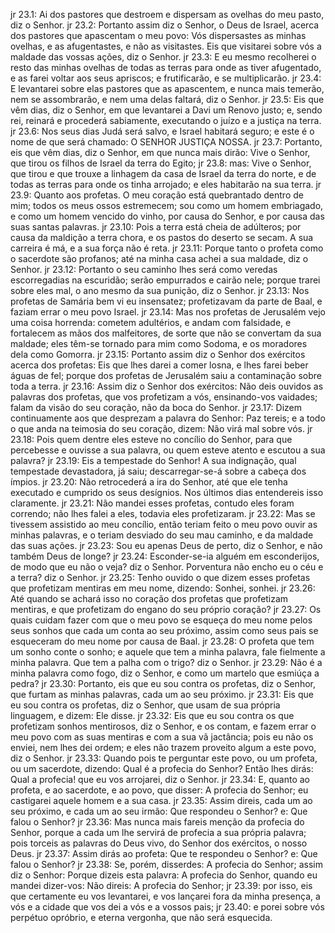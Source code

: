 jr 23.1: Ai dos pastores que destroem e dispersam as ovelhas do meu pasto, diz o Senhor.
jr 23.2: Portanto assim diz o Senhor, o Deus de Israel, acerca dos pastores que apascentam o meu povo: Vós dispersastes as minhas ovelhas, e as afugentastes, e não as visitastes. Eis que visitarei sobre vós a maldade das vossas ações, diz o Senhor.
jr 23.3: E eu mesmo recolherei o resto das minhas ovelhas de todas as terras para onde as tiver afugentado, e as farei voltar aos seus apriscos; e frutificarão, e se multiplicarão.
jr 23.4: E levantarei sobre elas pastores que as apascentem, e nunca mais temerão, nem se assombrarão, e nem uma delas faltará, diz o Senhor.
jr 23.5: Eis que vêm dias, diz o Senhor, em que levantarei a Davi um Renovo justo; e, sendo rei, reinará e procederá sabiamente, executando o juízo e a justiça na terra.
jr 23.6: Nos seus dias Judá será salvo, e Israel habitará seguro; e este é o nome de que será chamado: O SENHOR JUSTIÇA NOSSA.
jr 23.7: Portanto, eis que vêm dias, diz o Senhor, em que nunca mais dirão: Vive o Senhor, que tirou os filhos de Israel da terra do Egito;
jr 23.8: mas: Vive o Senhor, que tirou e que trouxe a linhagem da casa de Israel da terra do norte, e de todas as terras para onde os tinha arrojado; e eles habitarão na sua terra.
jr 23.9: Quanto aos profetas. O meu coração está quebrantado dentro de mim; todos os meus ossos estremecem; sou como um homem embriagado, e como um homem vencido do vinho, por causa do Senhor, e por causa das suas santas palavras.
jr 23.10: Pois a terra está cheia de adúlteros; por causa da maldição a terra chora, e os pastos do deserto se secam. A sua carreira é má, e a sua força não é reta.
jr 23.11: Porque tanto o profeta como o sacerdote são profanos; até na minha casa achei a sua maldade, diz o Senhor.
jr 23.12: Portanto o seu caminho lhes será como veredas escorregadias na escuridão; serão empurrados e cairão nele; porque trarei sobre eles mal, o ano mesmo da sua punição, diz o Senhor.
jr 23.13: Nos profetas de Samária bem vi eu insensatez; profetizavam da parte de Baal, e faziam errar o meu povo Israel.
jr 23.14: Mas nos profetas de Jerusalém vejo uma coisa horrenda: cometem adultérios, e andam com falsidade, e fortalecem as mãos dos malfeitores, de sorte que não se convertam da sua maldade; eles têm-se tornado para mim como Sodoma, e os moradores dela como Gomorra.
jr 23.15: Portanto assim diz o Senhor dos exércitos acerca dos profetas: Eis que lhes darei a comer losna, e lhes farei beber águas de fel; porque dos profetas de Jerusalém saiu a contaminação sobre toda a terra.
jr 23.16: Assim diz o Senhor dos exércitos: Não deis ouvidos as palavras dos profetas, que vos profetizam a vós, ensinando-vos vaidades; falam da visão do seu coração, não da boca do Senhor.
jr 23.17: Dizem continuamente aos que desprezam a palavra do Senhor: Paz tereis; e a todo o que anda na teimosia do seu coração, dizem: Não virá mal sobre vós.
jr 23.18: Pois quem dentre eles esteve no concílio do Senhor, para que percebesse e ouvisse a sua palavra, ou quem esteve atento e escutou a sua palavra?
jr 23.19: Eis a tempestade do Senhor! A sua indignação, qual tempestade devastadora, já saiu; descarregar-se-á sobre a cabeça dos ímpios.
jr 23.20: Não retrocederá a ira do Senhor, até que ele tenha executado e cumprido os seus desígnios. Nos últimos dias entendereis isso claramente.
jr 23.21: Não mandei esses profetas, contudo eles foram correndo; não lhes falei a eles, todavia eles profetizaram.
jr 23.22: Mas se tivessem assistido ao meu concílio, então teriam feito o meu povo ouvir as minhas palavras, e o teriam desviado do seu mau caminho, e da maldade das suas ações.
jr 23.23: Sou eu apenas Deus de perto, diz o Senhor, e não também Deus de longe?
jr 23.24: Esconder-se-ia alguém em esconderijos, de modo que eu não o veja? diz o Senhor. Porventura não encho eu o céu e a terra? diz o Senhor.
jr 23.25: Tenho ouvido o que dizem esses profetas que profetizam mentiras em meu nome, dizendo: Sonhei, sonhei.
jr 23.26: Até quando se achará isso no coração dos profetas que profetizam mentiras, e que profetizam do engano do seu próprio coração?
jr 23.27: Os quais cuidam fazer com que o meu povo se esqueça do meu nome pelos seus sonhos que cada um conta ao seu próximo, assim como seus pais se esqueceram do meu nome por causa de Baal.
jr 23.28: O profeta que tem um sonho conte o sonho; e aquele que tem a minha palavra, fale fielmente a minha palavra. Que tem a palha com o trigo? diz o Senhor.
jr 23.29: Não é a minha palavra como fogo, diz o Senhor, e como um martelo que esmiúça a pedra?
jr 23.30: Portanto, eis que eu sou contra os profetas, diz o Senhor, que furtam as minhas palavras, cada um ao seu próximo.
jr 23.31: Eis que eu sou contra os profetas, diz o Senhor, que usam de sua própria linguagem, e dizem: Ele disse.
jr 23.32: Eis que eu sou contra os que profetizam sonhos mentirosos, diz o Senhor, e os contam, e fazem errar o meu povo com as suas mentiras e com a sua vã jactância; pois eu não os enviei, nem lhes dei ordem; e eles não trazem proveito algum a este povo, diz o Senhor.
jr 23.33: Quando pois te perguntar este povo, ou um profeta, ou um sacerdote, dizendo: Qual é a profecia do Senhor? Então lhes dirás: Qual a profecia! que eu vos arrojarei, diz o Senhor.
jr 23.34: E, quanto ao profeta, e ao sacerdote, e ao povo, que disser: A profecia do Senhor; eu castigarei aquele homem e a sua casa.
jr 23.35: Assim direis, cada um ao seu próximo, e cada um ao seu irmão: Que respondeu o Senhor? e: Que falou o Senhor?
jr 23.36: Mas nunca mais fareis menção da profecia do Senhor, porque a cada um lhe servirá de profecia a sua própria palavra; pois torceis as palavras do Deus vivo, do Senhor dos exércitos, o nosso Deus.
jr 23.37: Assim dirás ao profeta: Que te respondeu o Senhor? e: Que falou o Senhor?
jr 23.38: Se, porém, disserdes: A profecia do Senhor; assim diz o Senhor: Porque dizeis esta palavra: A profecia do Senhor, quando eu mandei dizer-vos: Não direis: A profecia do Senhor;
jr 23.39: por isso, eis que certamente eu vos levantarei, e vos lançarei fora da minha presença, a vós e a cidade que vos dei a vós e a vossos pais;
jr 23.40: e porei sobre vós perpétuo opróbrio, e eterna vergonha, que não será esquecida.
